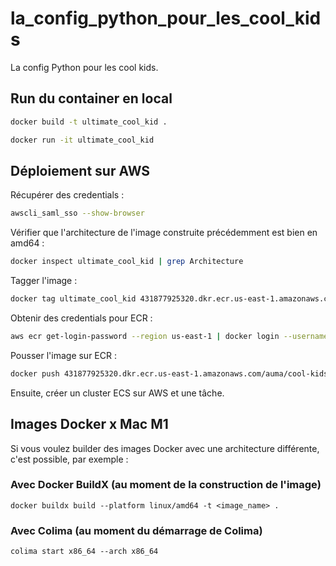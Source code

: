 # la_config_python_pour_les_cool_kids
La config Python pour les cool kids.

## Run du container en local
```bash
docker build -t ultimate_cool_kid .
```

```bash
docker run -it ultimate_cool_kid
```

## Déploiement sur AWS
Récupérer des credentials :
```bash
awscli_saml_sso --show-browser
```

Vérifier que l'architecture de l'image construite précédemment est bien en amd64 : 
```bash
docker inspect ultimate_cool_kid | grep Architecture
```

Tagger l'image :
```bash
docker tag ultimate_cool_kid 431877925320.dkr.ecr.us-east-1.amazonaws.com/auma/cool-kids
``` 

Obtenir des credentials pour ECR :
```bash
aws ecr get-login-password --region us-east-1 | docker login --username AWS --password-stdin 431877925320.dkr.ecr.us-east-1.amazonaws.com
```

Pousser l'image sur ECR :
```bash
docker push 431877925320.dkr.ecr.us-east-1.amazonaws.com/auma/cool-kids
```

Ensuite, créer un cluster ECS sur AWS et une tâche.


## Images Docker x Mac M1
Si vous voulez builder des images Docker avec une architecture différente, c'est possible, par exemple :

### Avec Docker BuildX (au moment de la construction de l'image)

`docker buildx build --platform linux/amd64 -t <image_name> .`

### Avec Colima (au moment du démarrage de Colima)

`colima start x86_64 --arch x86_64`